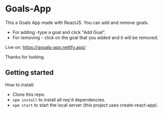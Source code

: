 # Goals-App
 This a Goals App made with ReactJS. 
 You can add and remove goals.
 - For adding -type  a goal and click "Add Goal".
 - For removing - click on the goal that you added and it will be removed.

  Live on: https://gooals-app.netlify.app/

  Thanks for looking.


## Getting started
How to install:
- Clone this repo.
- `npm install` to install all req'd dependencies.
- `npm start` to start the local server (this project uses create-react-app).
